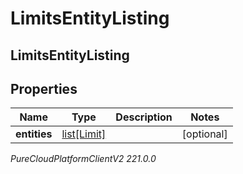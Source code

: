 # LimitsEntityListing

## LimitsEntityListing

## Properties

|Name | Type | Description | Notes|
|------------ | ------------- | ------------- | -------------|
| **entities** | [list[Limit]](Limit) |  | [optional] |



_PureCloudPlatformClientV2 221.0.0_
